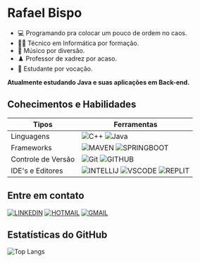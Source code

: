 # Rafael Bispo
- 💻 Programando pra colocar um pouco de ordem no caos.
- 👨‍🎓 Técnico em Informática por formação.
- 🎸 Músico por diversão.
- ♟️ Professor de xadrez por acaso.
- 🧮 Estudante por vocação.

**Atualmente estudando Java e suas  aplicações em Back-end.**
## Cohecimentos e Habilidades


| Tipos | Ferramentas |
| ---------------- | ----------- |
| Linguagens | ![C++](https://img.shields.io/badge/C%2B%2B-00599C?style=for-the-badge&logo=c%2B%2B&logoColor=white) ![Java](https://img.shields.io/badge/java-%23ED8B00.svg?style=for-the-badge&logo=openjdk&logoColor=white)
| Frameworks | ![MAVEN](https://img.shields.io/badge/apache_maven-C71A36?style=for-the-badge&logo=apachemaven&logoColor=white) ![SPRINGBOOT](https://img.shields.io/badge/Spring_Boot-F2F4F9?style=for-the-badge&logo=spring-boot) |
| Controle de Versão| ![Git](https://img.shields.io/badge/git-%23F05033.svg?style=for-the-badge&logo=git&logoColor=white) ![GITHUB](https://img.shields.io/badge/GitHub-100000?style=for-the-badge&logo=github&logoColor=white) |
|IDE's e Editores | ![INTELLIJ](https://img.shields.io/badge/IntelliJ_IDEA-000000.svg?style=for-the-badge&logo=intellij-idea&logoColor=purple) ![VSCODE](https://img.shields.io/badge/VSCode-0078D4?style=for-the-badge&logo=visual%20studio%20code&logoColor=white) ![REPLIT](https://img.shields.io/badge/replit-667881?style=for-the-badge&logo=replit&logoColor=white) |

## Entre em contato
[![LINKEDIN](https://img.shields.io/badge/LinkedIn-0077B5?style=for-the-badge&logo=linkedin&logoColor=white)](https://www.linkedin.com/in/rafael-sbispo/) [![HOTMAIL](https://img.shields.io/badge/Microsoft_Outlook-0078D4?style=for-the-badge&logo=microsoft-outlook&logoColor=white)](mailto:rafa-s.bispo@hotmail.com) [![GMAIL](https://img.shields.io/badge/Gmail-D14836?style=for-the-badge&logo=gmail&logoColor=white)](mailto:rafaeldossantosbispo@hotmail.com)

## Estatísticas do GitHub
![Top Langs](https://github-readme-stats-git-masterrstaa-rickstaa.vercel.app/api/top-langs/?username=rafael-bispo&layout=compact&bg_color=000&border_color=30A3DC&title_color=E94D5F&text_color=FFF)
